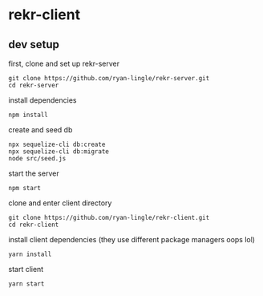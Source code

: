 # rekr-client

## dev setup
first, clone and set up rekr-server
```
git clone https://github.com/ryan-lingle/rekr-server.git
cd rekr-server
```
install dependencies
```
npm install
```
create and seed db
```
npx sequelize-cli db:create
npx sequelize-cli db:migrate
node src/seed.js
```
start the server
```
npm start
```
clone and enter client directory
```
git clone https://github.com/ryan-lingle/rekr-client.git
cd rekr-client
```
install client dependencies (they use different package managers oops lol)
```
yarn install
```
start client
```
yarn start
```
